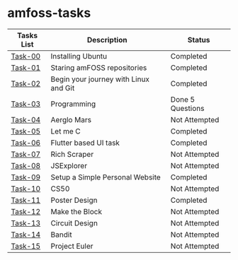 # amfoss-tasks
**Tasks List**|**Description**|**Status**
--------------|---------------|---------------
[Task-00](https://github.com/0Amruth0/amFoss-tasks/tree/main/task-00)|Installing Ubuntu|Completed
[Task-01](https://github.com/0Amruth0/amFoss-tasks/tree/main/task-01)|Staring amFOSS repositories|Completed
[Task-02](https://github.com/0Amruth0/amFoss-tasks/tree/main/task-02)|Begin your journey with Linux and Git|Completed
[Task-03](https://github.com/0Amruth0/amFoss-tasks/tree/main/task-03)|Programming|Done 5 Questions
[Task-04](https://github.com/0Amruth0/amFoss-tasks/tree/main/task-04)|Aerglo Mars|Not Attempted
[Task-05](https://github.com/0Amruth0/amFoss-tasks/tree/main/task-05)|Let me C|Completed
[Task-06](https://github.com/0Amruth0/amFoss-tasks/tree/main/task-06)|Flutter based UI task|Completed
[Task-07](https://github.com/0Amruth0/amFoss-tasks/tree/main/task-07)|Rich Scraper|Not Attempted
[Task-08](https://github.com/0Amruth0/amFoss-tasks/tree/main/task-08)|JSExplorer|Not Attempted
[Task-09](https://github.com/0Amruth0/amFoss-tasks/tree/main/task-09)|Setup a Simple Personal Website|Completed
[Task-10](https://github.com/0Amruth0/amFoss-tasks/tree/main/task-10)|CS50|Not Attempted 
[Task-11](https://github.com/0Amruth0/amFoss-tasks/tree/main/task-11)|Poster Design|Completed
[Task-12](https://github.com/0Amruth0/amFoss-tasks/tree/main/task-12)|Make the Block|Not Attempted 
[Task-13](https://github.com/0Amruth0/amFoss-tasks/tree/main/task-13)|Circuit Design|Not Attempted
[Task-14](https://github.com/0Amruth0/amFoss-tasks/tree/main/task-14)|Bandit|Not Attempted
[Task-15](https://github.com/0Amruth0/amFoss-tasks/tree/main/task-15)|Project Euler|Not Attempted
